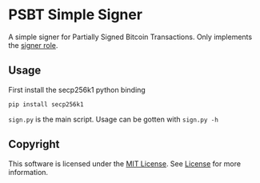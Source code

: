 # PSBT Simple Signer

A simple signer for Partially Signed Bitcoin Transactions. Only implements the [signer role](https://github.com/bitcoin/bips/blob/master/bip-0174.mediawiki#Signer).

## Usage

First install the secp256k1 python binding

```
pip install secp256k1
```

`sign.py` is the main script. Usage can be gotten with `sign.py -h`

## Copyright

This software is licensed under the [MIT License](https://opensource.org/licenses/MIT). See [License](LICENSE) for more information.
